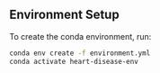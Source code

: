 ## Environment Setup

To create the conda environment, run:

```bash
conda env create -f environment.yml
conda activate heart-disease-env
